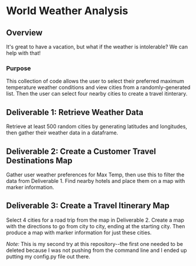 # World Weather Analysis

## Overview 
It's great to have a vacation, but what if the weather is intolerable? We can help with that!

### Purpose
This collection of code allows the user to select their preferred maximum temperature weather conditions and view cities from a randomly-generated list. Then the user can select four nearby cities to create a travel itinterary. 

## Deliverable 1: Retrieve Weather Data
Retrieve at least 500 random cities by generating latitudes and longitudes, then gather their weather data in a dataframe.

## Deliverable 2: Create a Customer Travel Destinations Map
Gather user weather preferences for Max Temp, then use this to filter the data from Deliverable 1. Find nearby hotels and place them on a map with marker information.

## Deliverable 3: Create a Travel Itinerary Map
Select 4 cities for a road trip from the map in Deliverable 2. Create a map with the directions to go from city to city, ending at the starting city. Then produce a map with marker information for just these cities.

_Note:_ This is my second try at this repository--the first one needed to be deleted because I was not pushing from the command line and I ended up putting my config.py file out there.
